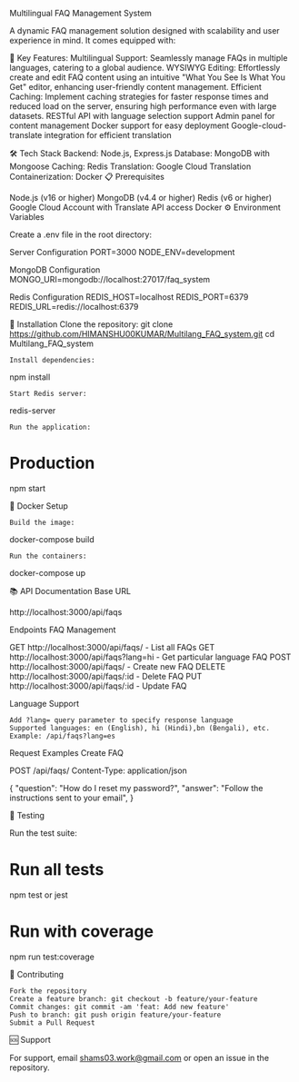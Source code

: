 Multilingual FAQ Management System

A dynamic FAQ management solution designed with scalability and user experience in mind. It comes equipped with:

🚀 Key Features:
Multilingual Support: Seamlessly manage FAQs in multiple languages, catering to a global audience.
WYSIWYG Editing: Effortlessly create and edit FAQ content using an intuitive "What You See Is What You Get" editor, enhancing user-friendly content management.
Efficient Caching: Implement caching strategies for faster response times and reduced load on the server, ensuring high performance even with large datasets.
RESTful API with language selection support
Admin panel for content management
Docker support for easy deployment
Google-cloud-translate integration for efficient translation

🛠 Tech Stack
Backend: Node.js, Express.js
Database: MongoDB with Mongoose
Caching: Redis
Translation: Google Cloud Translation
Containerization: Docker
📋 Prerequisites

Node.js (v16 or higher)
MongoDB (v4.4 or higher)
Redis (v6 or higher)
Google Cloud Account with Translate API access
Docker
⚙️ Environment Variables

Create a .env file in the root directory:

Server Configuration
PORT=3000 NODE_ENV=development

MongoDB Configuration
MONGO_URI=mongodb://localhost:27017/faq_system

Redis Configuration
REDIS_HOST=localhost REDIS_PORT=6379 REDIS_URL=redis://localhost:6379

🔧 Installation
Clone the repository:
git clone https://github.com/HIMANSHU00KUMAR/Multilang_FAQ_system.git
cd Multilang_FAQ_system

    Install dependencies:

npm install

    Start Redis server:

redis-server

    Run the application:

# Production
npm start

🐳 Docker Setup

    Build the image:

docker-compose build

    Run the containers:

docker-compose up

📚 API Documentation
Base URL

http://localhost:3000/api/faqs

Endpoints
FAQ Management

GET    http://localhost:3000/api/faqs/              - List all FAQs
GET    http://localhost:3000/api/faqs?lang=hi       - Get particular language FAQ
POST   http://localhost:3000/api/faqs/              - Create new FAQ
DELETE http://localhost:3000/api/faqs/:id           - Delete FAQ
PUT http://localhost:3000/api/faqs/:id              - Update FAQ

Language Support

    Add ?lang= query parameter to specify response language
    Supported languages: en (English), hi (Hindi),bn (Bengali), etc.
    Example: /api/faqs?lang=es

Request Examples
Create FAQ

POST /api/faqs/
Content-Type: application/json

{
  "question": "How do I reset my password?",
  "answer": "Follow the instructions sent to your email",
}

🧪 Testing

Run the test suite:

# Run all tests
npm test or jest

# Run with coverage
npm run test:coverage

🤝 Contributing

    Fork the repository
    Create a feature branch: git checkout -b feature/your-feature
    Commit changes: git commit -am 'feat: Add new feature'
    Push to branch: git push origin feature/your-feature
    Submit a Pull Request

🆘 Support

For support, email shams03.work@gmail.com or open an issue in the repository.
